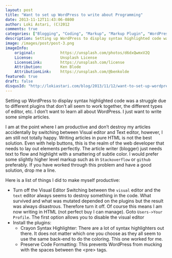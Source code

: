 ```yaml
---
layout: post
title: "Want to set up WordPress to write about Programming"
date: 2013-11-12T11:43:06-0800
author: Loki Astari, (C)2012
comments: true
categories: ["Blogging", "Coding", "Markup", "Markup Plugin", "WordPress"]
description: Setting up WordPress to display syntax highlighted code was a struggle due to different plugins that don’t all seem to work together, the different types of editor, etc. I don’t want to learn all about WordPress. I just want to write some simple articles.
image: /images/post/post-3.png
imageInfo:
    original:           https://unsplash.com/photos/d6dxQwmxV2Q
    License:            Unsplash License
    LicenseLink:        https://unsplash.com/license
    Attribution:        Ken Blode
    AttributionLink:    https://unsplash.com/@benkolde
featured: true
draft: false
disqusId: "http://lokiastari.com/blog/2013/11/12/want-to-set-up-wordpress-to-write-about-programming/"
---
```


Setting up WordPress to display syntax highlighted code was a struggle due to different plugins that don’t all seem to work together, the different types of editor, etc. I don’t want to learn all about WordPress. I just want to write some simple articles.

I am at the point where I am productive and don’t destroy my articles accidentally by switching between Visual editor and Text editor, however, I am still not totally happy. Writing articles in pure HTML is not the best solution. Even with help buttons, this is the realm of the web developer that needs to lay out elements perfectly. The article writer (blogger) just needs text to flow and highlight with a smattering of subtle color. I would prefer some slightly higher level markup such as in `Stackoverflow` or `github` preferably. If you have worked through this problem and have a good solution, drop me a line.

Here is a list of things I did to make myself productive:

* Turn off the Visual Editor
    Switching between the `visual` editor and the `text` editor always seems to destroy something in the code. What survived and what was mutated depended on the plugins but the result was always disastrous. Therefore turn it off.
    Of course this means I am now writing in HTML (not perfect buy I can manage).
    Goto `Users->Your Profile`. The first option allows you to disable the visual editor
* Install the plugins:
    + Crayon Syntax Highlighter:
    There are a lot of syntax highlighters out there. It does not matter which one you choose as they all seem to use the same back-end to do the coloring. This one worked for me.
    + Preserve Code Formatting:
    This prevents WordPress from mucking with the spaces between the &lt;pre&gt; tags.



